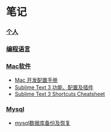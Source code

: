 # 笔记

### [个人](https://github.com/August7752/Note/tree/master/August)


### [编程语言](https://github.com/August7752/Note/tree/master/Code)


### [Mac软件](https://github.com/August7752/Note/tree/master/MacSoft)
- [Mac 开发配置手册](https://github.com/August7752/Note/blob/master/Mac/Mac%20%E5%BC%80%E5%8F%91%E9%85%8D%E7%BD%AE%E6%89%8B%E5%86%8C.md)
- [Sublime Text 3 功能、配置及插件](https://github.com/August7752/Note/blob/master/Mac/Sublime%20Text%203%20%E5%8A%9F%E8%83%BD%E3%80%81%E9%85%8D%E7%BD%AE%E5%8F%8A%E6%8F%92%E4%BB%B6.md)
- [Sublime Text 3 Shortcuts Cheatsheet](https://github.com/August7752/Note/blob/master/MacSoft/Sublime%20Text%203%20%E5%BF%AB%E6%8D%B7%E9%94%AE.md)

### [Mysql](https://github.com/August7752/Note/tree/master/Mysql)
- [mysql数据库备份及恢复](https://github.com/August7752/Note/blob/master/Mysql/mysql%E6%95%B0%E6%8D%AE%E5%BA%93%E5%A4%87%E4%BB%BD%E5%8F%8A%E6%81%A2%E5%A4%8D.md)
